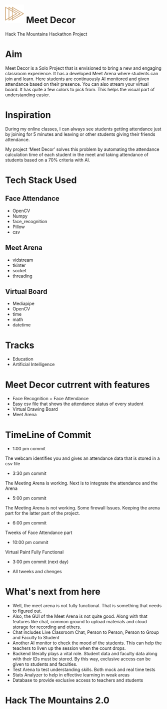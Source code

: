 # <img src = "https://github.com/Grace-Hephzibah/Meet-Decor/blob/main/logo.png" width=auto height="60"> Meet Decor 
Hack The Mountains Hackathon Project

# Aim
Meet Decor is a Solo Project that is envisioned to bring a new and engaging classroom experience. It has a developed Meet Arena where students can join and learn. Here students are continuously AI monitored and given attendance based on their presence. You can also stream your virtual board. It has quite a few colors to pick from. This helps the visual part of understanding easier. 

# Inspiration
During my online classes, I can always see students getting attendance just by joining for 5 minutes and leaving or other students giving their friends attendance. 

My project ‘Meet Decor’ solves this problem by automating the attendance calculation time of each student in the meet and taking attendance of students based on a 70% criteria with AI.

# Tech Stack Used
## Face Attendance
- OpenCV
- Numpy
- face_recognition
- Pillow
- csv
## Meet Arena
- vidstream
- tkinter
- socket
- threading
## Virtual Board
- Mediapipe
- OpenCV
- time
- math
- datetime

# Tracks
- Education 
- Artificial Intelligence

# Meet Decor cutrrent with features
- Face Recognition + Face Attendance
- Easy csv file that shows the attendance status of every student
- Virtual Drawing Board
- Meet Arena

# TimeLine of Commit

- 1:00 pm commit 
 <p> The webcam identifies you and gives an attendance data that is stored in a csv file </p>
 
- 3:30 pm commit 
 <p> The Meeting Arena is working. Next is to integrate the attendance and the Arena </p>
 
- 5:00 pm commit
<p> The Meeting Arena is not working. Some firewall Issues. Keeping the arena part for the latter part of the project.</p>

- 6:00 pm commit
<p> Tweeks of Face Attendance part </p>

- 10:00 pm commit
<p> Virtual Paint Fully Functional </p> 

- 3:00 pm commit (next day)
- <p> All tweeks and chenges </p>

# What's next from here
- Well, the meet arena is not fully functional. That is something that needs to figured out. 
- Also, the GUI of the Meet Arena is not quite good. Along with that features like chat, common ground to upload materials and cloud storage for recording and others.
- Chat includes Live Classroom Chat, Person to Person, Person to Group and Faculty to Student
- Another AI monitor to check the mood of the students. This can help the teachers to liven up the session when the count drops.
- Backend literally plays a vital role. Student data and faculty data along with their IDs must be stored. By this way, exclusive access can be given to students and faculties. 
- Test Arena to test understanding skills. Both mock and real time tests
- Stats Analyzer to help in effective learning in weak areas
- Database to provide exclusive access to teachers and students

# Hack The Mountains 2.0
